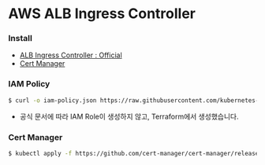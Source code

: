 # AWS ALB Ingress Controller

### Install
* [ALB Ingress Controller : Official](https://kubernetes-sigs.github.io/aws-load-balancer-controller/v2.3/deploy/installation/)
* [Cert Manager](https://cert-manager.io/docs/installation/)

### IAM Policy
```bash
$ curl -o iam-policy.json https://raw.githubusercontent.com/kubernetes-sigs/aws-load-balancer-controller/v2.3.1/docs/install/iam_policy.json
```
* 공식 문서에 따라 IAM Role이 생성하지 않고, Terraform에서 생성했습니다.

### Cert Manager
```bash
$ kubectl apply -f https://github.com/cert-manager/cert-manager/releases/download/v1.7.1/cert-manager.yaml
```

